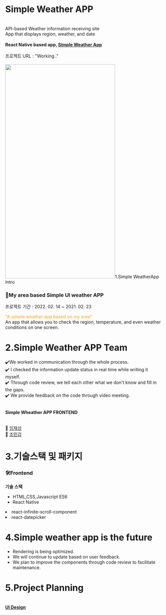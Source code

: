<!Doctype html>
<html>
  <head>
    <meta charset="utf-8" />
  </head>
  <body>
    <h1>Simple Weather APP</h1>
    <br>API-based Weather information receiving site
    <br>App that displays region, weather, and date
    <br><br>
    <strong>React Native based app, <a href="Working..">Simple Weather App</a></strong>
    <br><br>
    프로젝트 URL : "Working.."
    <br><br>
    <img src="https://drive.google.com/uc?id=1X3Wk1F5wnNDKMWcYy7w__9mFX5VsS0Xz alt='WeatherAPP'" width="350px" height="680px"
    <h1>1.Simple WeatherApp Intro</h1>
    <h3> 📌My area based Simple UI weather APP</h3>
    <p>프로젝트 기간 : 2022. 02. 14 ~ 2021. 02. 23<p>
    <p> <span style="color:orange" >"A simple weather app based on my area"</span>
      <br>An app that allows you to check the region, temperature, and even weather conditions on one screen.<br></p> 
    <h1>2.Simple Weather APP Team </h1>
    ✔️We worked in communication through the whole process.
   <br> ✔️ I checked the information update status in real time while writing it myself.
   <br> ✔️ Through code review, we tell each other what we don't know and fill in the gaps.
   <br> ✔️ We provide feedback on the code through video meeting.
    <br><br>
    <p><strong>Simple Wheather APP FRONTEND </strong></p>
    <br> 🌱 <a href = "https://github.com/RookieLim">임재성</a>  
    <br> 🌱 <a href = "https://github.com/mingab91">조민갑</a>
     <h1>3.기술스택 및 패키지</h1>
   <h3>🛠Frontend</h3>
    <strong>기술 스택</strong>
     <ul>
      <li>HTML,CSS,Javascript ES6</li>
      <li>React Native</li>
     </ul>
      <li>react-infinite-scroll-component</li>
      <li>react-datepicker</li>
     </ul>
    <h1>4.Simple weather app is the future</h1>
    <ul>
      <li>Rendering is being optimized.</li>
      <li>We will continue to update based on user feedback.</li>
      <li>We plan to improve the components through code review to facilitate maintenance.</li>
    </ul>
    <h1>5.Project Planning</h1>
   <br> <strong><a href = "Working">UI Design</a></strong>
  </body>
</html>
